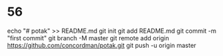 # 56
echo "# potak" >> README.md git init git add README.md git commit -m "first commit" git branch -M master git remote add origin https://github.com/concordman/potak.git git push -u origin master

